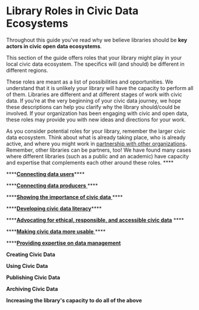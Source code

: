# Library Roles in Civic Data Ecosystems

Throughout this guide you've read why we believe libraries should be **key actors in civic open data ecosystems**.

This section of the guide offers roles that your library might play in your local civic data ecosystem.  The specifics will \(and should\) be different in different regions.

These roles are meant as a list of possibilities and opportunities. We understand that it is unlikely your library will have the capacity to perform all of them.  Libraries are different and at different stages of work with civic data. If you’re at the very beginning of your civic data journey, we hope these descriptions can help you clarify why the library should/could be involved. If your organization has been engaging with civic and open data, these roles may provide you with new ideas and directions for your work.

As you consider potential roles for your library, remember the larger civic data ecosystem. Think about what is already taking place, who is already active, and where you might work in [partnership with other organizations](https://civic-switchboard.gitbook.io/guide/engaging/finding-a-data-intermediary-partne)**.** Remember, other libraries can be partners, too! We have found many cases where different libraries \(such as a public and an academic\) have capacity and expertise that complements each other around these roles.   ****  


\*\*\*\*[**Connecting data users**](https://civic-switchboard.gitbook.io/guide/activating/typology-of-library-roles/connecting-and-building-community)\*\*\*\*

\*\*\*\*[**Connecting data producers** ](https://civic-switchboard.gitbook.io/guide/activating/typology-of-library-roles/showing-the-importance-of-civic-data)\*\*\*\*

\*\*\*\*[**Showing the importance of civic data** ](https://civic-switchboard.gitbook.io/guide/activating/typology-of-library-roles/developing-civic-data-literacy)\*\*\*\*

\*\*\*\*[**Developing civic data literacy**](https://civic-switchboard.gitbook.io/guide/activating/typology-of-library-roles/making-civic-data-more-usable)\*\*\*\*

\*\*\*\*[**Advocating for ethical, responsible, and accessible civic data**](https://civic-switchboard.gitbook.io/guide/activating/typology-of-library-roles/providing-expertise-on-data-management) ****

\*\*\*\*[**Making civic data more usable** ](https://civic-switchboard.gitbook.io/guide/activating/typology-of-library-roles/creating-civic-data)\*\*\*\*

\*\*\*\*[**Providing expertise on data management** ](https://civic-switchboard.gitbook.io/guide/activating/typology-of-library-roles/providing-expertise-on-data-management)

**Creating Civic Data** 

**Using Civic Data** 

**Publishing Civic Data** 

**Archiving Civic Data** 

**Increasing  the library's capacity to do all of the above**  
  



